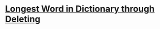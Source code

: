 # [Longest Word in Dictionary through Deleting](https://leetcode.com/problems/longest-word-in-dictionary-through-deleting/)